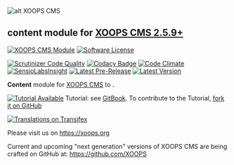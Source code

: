 ![alt XOOPS CMS](https://xoops.org/images/logoXoops4GithubRepository.png)
## content module for  [XOOPS CMS 2.5.9+](https://xoops.org)
[![XOOPS CMS Module](https://img.shields.io/badge/XOOPS%20CMS-Module-blue.svg)](https://xoops.org)
[![Software License](https://img.shields.io/badge/license-GPL-brightgreen.svg?style=flat)](http://www.gnu.org/licenses/gpl-2.0.html)

[![Scrutinizer Code Quality](https://img.shields.io/scrutinizer/g/XoopsModules25x/xmodule.svg?style=flat)](https://scrutinizer-ci.com/g/XoopsModules25x/xmodule/?branch=master)
[![Codacy Badge](https://api.codacy.com/project/badge/Grade/95b12220e0ac4056b9af52af708379c9)](https://www.codacy.com/app/XoopsModules25x/xmodule)
[![Code Climate](https://img.shields.io/codeclimate/github/XoopsModules25x/xmodule.svg?style=flat)](https://codeclimate.com/github/XoopsModules25x/xmodule)
[![SensioLabsInsight](https://insight.sensiolabs.com/projects/f48090dc-a770-49b6-b895-6db50b08e3c4/mini.png)](https://insight.sensiolabs.com/projects/f48090dc-a770-49b6-b895-6db50b08e3c4)
[![Latest Pre-Release](https://img.shields.io/github/tag/XoopsModules25x/xmodule.svg?style=flat)](https://github.com/XoopsModules25x/xmodule/tags/)
[![Latest Version](https://img.shields.io/github/release/XoopsModules25x/xmodule.svg?style=flat)](https://github.com/XoopsModules25x/xmodule/releases/)

**Content** module for [XOOPS CMS](https://xoops.org) to .

[![Tutorial Available](https://xoops.org/images/tutorial-available-blue.svg)](https://www.gitbook.com/book/xoops/xmodule-tutorial/) Tutorial: see [GitBook](https://www.gitbook.com/book/xoops/xmodule-tutorial/).
To contribute to the Tutorial, [fork it on GitHub](https://github.com/XoopsDocs/xmodule-tutorial)

[![Translations on Transifex](https://xoops.org/images/translations-transifex-blue.svg)](https://www.transifex.com/xoops)

Please visit us on https://xoops.org

Current and upcoming "next generation" versions of XOOPS CMS are being crafted on GitHub at: https://github.com/XOOPS
